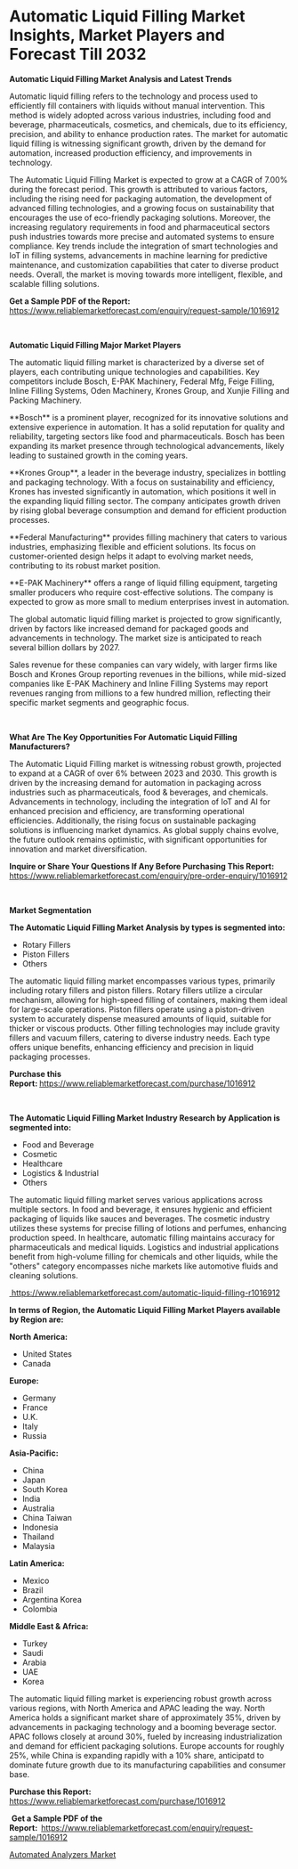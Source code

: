 <p><h1>Automatic Liquid Filling Market Insights, Market Players and Forecast Till 2032</h1></p><p><strong>Automatic Liquid Filling Market Analysis and Latest Trends</strong></p>
<p><p>Automatic liquid filling refers to the technology and process used to efficiently fill containers with liquids without manual intervention. This method is widely adopted across various industries, including food and beverage, pharmaceuticals, cosmetics, and chemicals, due to its efficiency, precision, and ability to enhance production rates. The market for automatic liquid filling is witnessing significant growth, driven by the demand for automation, increased production efficiency, and improvements in technology.</p><p>The Automatic Liquid Filling Market is expected to grow at a CAGR of 7.00% during the forecast period. This growth is attributed to various factors, including the rising need for packaging automation, the development of advanced filling technologies, and a growing focus on sustainability that encourages the use of eco-friendly packaging solutions. Moreover, the increasing regulatory requirements in food and pharmaceutical sectors push industries towards more precise and automated systems to ensure compliance. Key trends include the integration of smart technologies and IoT in filling systems, advancements in machine learning for predictive maintenance, and customization capabilities that cater to diverse product needs. Overall, the market is moving towards more intelligent, flexible, and scalable filling solutions.</p></p>
<p><strong>Get a Sample PDF of the Report:&nbsp;</strong> <a href="https://www.reliablemarketforecast.com/enquiry/request-sample/1016912?utm_campaign=1080&utm_medium=2&utm_source=Github&utm_content=ia&utm_term=16022025&utm_id=automatic-liquid-filling">https://www.reliablemarketforecast.com/enquiry/request-sample/1016912</a></p>
<p>&nbsp;</p>
<p><strong>Automatic Liquid Filling Major Market Players</strong></p>
<p><p>The automatic liquid filling market is characterized by a diverse set of players, each contributing unique technologies and capabilities. Key competitors include Bosch, E-PAK Machinery, Federal Mfg, Feige Filling, Inline Filling Systems, Oden Machinery, Krones Group, and Xunjie Filling and Packing Machinery. </p><p>**Bosch** is a prominent player, recognized for its innovative solutions and extensive experience in automation. It has a solid reputation for quality and reliability, targeting sectors like food and pharmaceuticals. Bosch has been expanding its market presence through technological advancements, likely leading to sustained growth in the coming years.</p><p>**Krones Group**, a leader in the beverage industry, specializes in bottling and packaging technology. With a focus on sustainability and efficiency, Krones has invested significantly in automation, which positions it well in the expanding liquid filling sector. The company anticipates growth driven by rising global beverage consumption and demand for efficient production processes.</p><p>**Federal Manufacturing** provides filling machinery that caters to various industries, emphasizing flexible and efficient solutions. Its focus on customer-oriented design helps it adapt to evolving market needs, contributing to its robust market position.</p><p>**E-PAK Machinery** offers a range of liquid filling equipment, targeting smaller producers who require cost-effective solutions. The company is expected to grow as more small to medium enterprises invest in automation.</p><p>The global automatic liquid filling market is projected to grow significantly, driven by factors like increased demand for packaged goods and advancements in technology. The market size is anticipated to reach several billion dollars by 2027.</p><p>Sales revenue for these companies can vary widely, with larger firms like Bosch and Krones Group reporting revenues in the billions, while mid-sized companies like E-PAK Machinery and Inline Filling Systems may report revenues ranging from millions to a few hundred million, reflecting their specific market segments and geographic focus.</p></p>
<p>&nbsp;</p>
<p><strong>What Are The Key Opportunities For Automatic Liquid Filling Manufacturers?</strong></p>
<p><p>The Automatic Liquid Filling market is witnessing robust growth, projected to expand at a CAGR of over 6% between 2023 and 2030. This growth is driven by the increasing demand for automation in packaging across industries such as pharmaceuticals, food & beverages, and chemicals. Advancements in technology, including the integration of IoT and AI for enhanced precision and efficiency, are transforming operational efficiencies. Additionally, the rising focus on sustainable packaging solutions is influencing market dynamics. As global supply chains evolve, the future outlook remains optimistic, with significant opportunities for innovation and market diversification.</p></p>
<p><strong>Inquire or Share Your Questions If Any Before Purchasing This Report:</strong> <a href="https://www.reliablemarketforecast.com/enquiry/pre-order-enquiry/1016912?utm_campaign=1080&utm_medium=2&utm_source=Github&utm_content=ia&utm_term=16022025&utm_id=automatic-liquid-filling">https://www.reliablemarketforecast.com/enquiry/pre-order-enquiry/1016912</a></p>
<p>&nbsp;</p>
<p><strong>Market Segmentation</strong></p>
<p><strong>The Automatic Liquid Filling Market Analysis by types is segmented into:</strong></p>
<p><ul><li>Rotary Fillers</li><li>Piston Fillers</li><li>Others</li></ul></p>
<p><p>The automatic liquid filling market encompasses various types, primarily including rotary fillers and piston fillers. Rotary fillers utilize a circular mechanism, allowing for high-speed filling of containers, making them ideal for large-scale operations. Piston fillers operate using a piston-driven system to accurately dispense measured amounts of liquid, suitable for thicker or viscous products. Other filling technologies may include gravity fillers and vacuum fillers, catering to diverse industry needs. Each type offers unique benefits, enhancing efficiency and precision in liquid packaging processes.</p></p>
<p><strong>Purchase this Report:&nbsp;</strong><a href="https://www.reliablemarketforecast.com/purchase/1016912?utm_campaign=1080&utm_medium=2&utm_source=Github&utm_content=ia&utm_term=16022025&utm_id=automatic-liquid-filling">https://www.reliablemarketforecast.com/purchase/1016912</a></p>
<p>&nbsp;</p>
<p><strong>The Automatic Liquid Filling Market Industry Research by Application is segmented into:</strong></p>
<p><ul><li>Food and Beverage</li><li>Cosmetic</li><li>Healthcare</li><li>Logistics & Industrial</li><li>Others</li></ul></p>
<p><p>The automatic liquid filling market serves various applications across multiple sectors. In food and beverage, it ensures hygienic and efficient packaging of liquids like sauces and beverages. The cosmetic industry utilizes these systems for precise filling of lotions and perfumes, enhancing production speed. In healthcare, automatic filling maintains accuracy for pharmaceuticals and medical liquids. Logistics and industrial applications benefit from high-volume filling for chemicals and other liquids, while the "others" category encompasses niche markets like automotive fluids and cleaning solutions.</p></p>
<p><a href="https://www.reliablemarketforecast.com/automatic-liquid-filling-r1016912?utm_campaign=1080&utm_medium=2&utm_source=Github&utm_content=ia&utm_term=16022025&utm_id=automatic-liquid-filling">&nbsp;https://www.reliablemarketforecast.com/automatic-liquid-filling-r1016912</a></p>
<p><strong>In terms of Region, the Automatic Liquid Filling Market Players available by Region are:</strong></p>
<p>
    <p> <strong> North America: </strong>
        <ul>
            <li>United States</li>
            <li>Canada</li>
        </ul>
        </p> 
    <p> <strong> Europe: </strong>
        <ul>
            <li>Germany</li>
            <li>France</li>
            <li>U.K.</li>
            <li>Italy</li>
            <li>Russia</li>
        </ul>
        </p> 
    <p> <strong> Asia-Pacific: </strong>
        <ul>
            <li>China</li>
            <li>Japan</li>
            <li>South Korea</li>
            <li>India</li>
            <li>Australia</li>
            <li>China Taiwan</li>
            <li>Indonesia</li>
            <li>Thailand</li>
            <li>Malaysia</li>
        </ul>
        </p> 
    <p> <strong> Latin America: </strong>
        <ul>
            <li>Mexico</li>
            <li>Brazil</li>
            <li>Argentina Korea</li>
            <li>Colombia</li>
        </ul>
        </p> 
    <p> <strong> Middle East & Africa: </strong>
        <ul>
            <li>Turkey</li>
            <li>Saudi</li>
            <li>Arabia</li>
            <li>UAE</li>
            <li>Korea</li>
        </ul>
    </p>
    </p>
<p><p>The automatic liquid filling market is experiencing robust growth across various regions, with North America and APAC leading the way. North America holds a significant market share of approximately 35%, driven by advancements in packaging technology and a booming beverage sector. APAC follows closely at around 30%, fueled by increasing industrialization and demand for efficient packaging solutions. Europe accounts for roughly 25%, while China is expanding rapidly with a 10% share, anticipatd to dominate future growth due to its manufacturing capabilities and consumer base.</p></p>
<p><strong>Purchase this Report: </strong><a href="https://www.reliablemarketforecast.com/purchase/1016912?utm_campaign=1080&utm_medium=2&utm_source=Github&utm_content=ia&utm_term=16022025&utm_id=automatic-liquid-filling">https://www.reliablemarketforecast.com/purchase/1016912</a></p>
<p>&nbsp;<strong>Get a Sample PDF of the Report:&nbsp;&nbsp;</strong><a href="https://www.reliablemarketforecast.com/enquiry/request-sample/1016912?utm_campaign=1080&utm_medium=2&utm_source=Github&utm_content=ia&utm_term=16022025&utm_id=automatic-liquid-filling">https://www.reliablemarketforecast.com/enquiry/request-sample/1016912</a></p>
<p><strong></strong></p>
<p><p><a href="https://github.com/gdfhhhj/Market-Research-Report-List-7/blob/main/automated-analyzers-market.md?utm_campaign=1080&utm_medium=2&utm_source=Github&utm_content=ia&utm_term=16022025&utm_id=automatic-liquid-filling">Automated Analyzers Market</a></p></p>